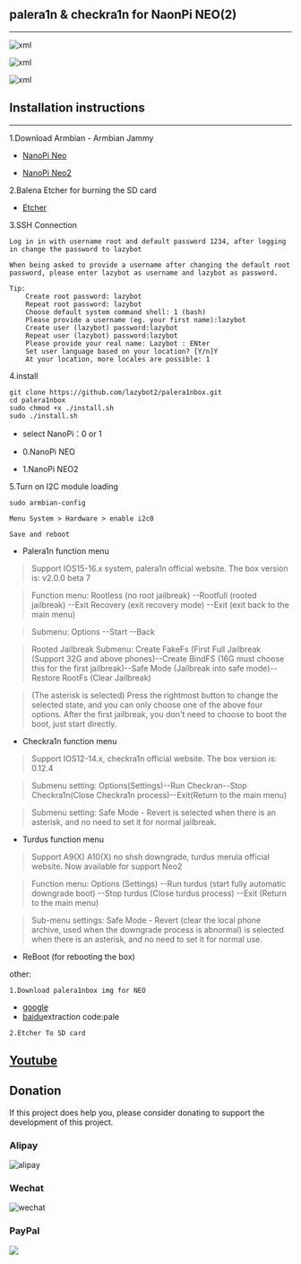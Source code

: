 
## palera1n & checkra1n for NaonPi NEO(2)
---

![xml](doc/palebox.jpg)

![xml](doc/palebox1.jpg)

![xml](doc/palebox2.jpg)

## Installation instructions
---    

1.Download Armbian - Armbian Jammy
-   [NanoPi Neo](https://k-space.ee.armbian.com/oldarchive/nanopineo/archive/Armbian_23.8.1_Nanopineo_jammy_current_6.1.47.img.xz)
   
-   [NanoPi Neo2](https://k-space.ee.armbian.com/oldarchive/nanopineo2/archive/Armbian_23.8.1_Nanopineo2_jammy_current_6.1.47.img.xz)

2.Balena Etcher for burning the SD card

-   [Etcher](https://etcher.balena.io/)

3.SSH Connection

    Log in in with username root and default password 1234, after logging in change the password to lazybot

    When being asked to provide a username after changing the default root password, please enter lazybot as username and lazybot as password.

    Tip:
        Create root password: lazybot
        Repeat root password: lazybot
        Choose default system command shell: 1 (bash)
        Please provide a username (eg. your first name):lazybot
        Create user (lazybot) password:lazybot
        Repeat user (lazybot) password:lazybot
        Please provide your real name: Lazybot : ENter
        Set user language based on your location? [Y/n]Y
        At your location, more locales are possible: 1 

4.install

    git clone https://github.com/lazybot2/palera1nbox.git
    cd palera1nbox
    sudo chmod +x ./install.sh
    sudo ./install.sh

-   select NanoPi：0 or 1

-   0.NanoPi NEO
-   1.NanoPi NEO2

5.Turn on I2C module loading

    sudo armbian-config

    Menu System > Hardware > enable i2c0

    Save and reboot

* Palera1n function menu

> Support IOS15-16.x system, palera1n official website. The box version is: v2.0.0 beta 7

> Function menu: Rootless (no root jailbreak) --Rootfull (rooted jailbreak) --Exit Recovery (exit recovery mode) --Exit (exit back to the main menu)

> Submenu: Options --Start --Back

> Rooted Jailbreak Submenu: Create FakeFs (First Full Jailbreak (Support 32G and above phones)--Create BindFS (16G must choose this for the first jailbreak)--Safe Mode (Jailbreak into safe mode)--Restore RootFs (Clear Jailbreak)

> (The asterisk is selected) Press the rightmost button to change the selected state, and you can only choose one of the above four options. After the first jailbreak, you don't need to choose to boot the boot, just start directly.

* Checkra1n function menu

> Support IOS12-14.x, checkra1n official website. The box version is: 0.12.4

> Submenu setting: Options(Settings)--Run Checkran--Stop Checkra1n(Close Checkra1n process)--Exit(Return to the main menu)

> Submenu setting: Safe Mode - Revert is selected when there is an asterisk, and no need to set it for normal jailbreak.

* Turdus function menu

> Support A9(X) A10(X) no shsh downgrade, turdus merula official website. Now available for support Neo2

> Function menu: Options (Settings) --Run turdus (start fully automatic downgrade boot) --Stop turdus (Close turdus process) --Exit (Return to the main menu)

> Sub-menu settings: Safe Mode - Revert (clear the local phone archive, used when the downgrade process is abnormal) is selected when there is an asterisk, and no need to set it for normal use.

* ReBoot (for rebooting the box)

other:

	1.Download palera1nbox img for NEO
   -  [google](https://drive.google.com/drive/folders/1dJ0MHaLiGA3qyHK-HXtDJz3COD-yDQUt?usp=sharing)
   -  [baidu](https://pan.baidu.com/s/1v_ai5yPQtnU9-sPLJFLSgg?pwd=pale)extraction code:pale

	2.Etcher To SD card

## [Youtube](https://www.youtube.com/playlist?list=PLv2ojzLXyelMOqk1nPhixQuGTWQnM8f3E)

## Donation

If this project does help you, please consider donating to support the development of this project.

### Alipay

![alipay](doc/alipay.jpg)

### Wechat

![wechat](doc/wechat.jpg)

### PayPal

<a href="https://www.paypal.com/paypalme/szyato"><img src="./doc/Paypal.jpg"></a>

